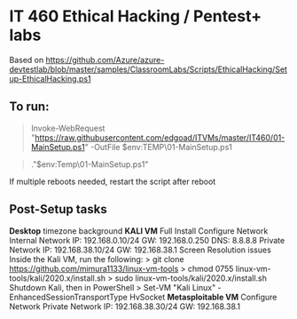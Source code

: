 # IT 460 Ethical Hacking / Pentest+ labs
Based on https://github.com/Azure/azure-devtestlab/blob/master/samples/ClassroomLabs/Scripts/EthicalHacking/Setup-EthicalHacking.ps1

## To run:
> Invoke-WebRequest "https://raw.githubusercontent.com/edgoad/ITVMs/master/IT460/01-MainSetup.ps1" -OutFile $env:TEMP\01-MainSetup.ps1

> ."$env:Temp\01-MainSetup.ps1"


If multiple reboots needed, restart the script after reboot


## Post-Setup tasks
**Desktop**
timezone
background
**KALI VM**
Full Install
Configure Network
  Internal Network
    IP: 192.168.0.10/24
    GW: 192.168.0.250
    DNS: 8.8.8.8
  Private Network
    IP: 192.168.38.10/24
    GW: 192.168.38.1
Screen Resolution issues
  Inside the Kali VM, run the following:
    > git clone https://github.com/mimura1133/linux-vm-tools
    > chmod 0755 linux-vm-tools/kali/2020.x/install.sh
    > sudo linux-vm-tools/kali/2020.x/install.sh
  Shutdown Kali, then in PowerShell
    > Set-VM "Kali Linux" -EnhancedSessionTransportType HvSocket
**Metasploitable VM**
Configure Network
  Private Network
    IP: 192.168.38.30/24
    GW: 192.168.38.1
